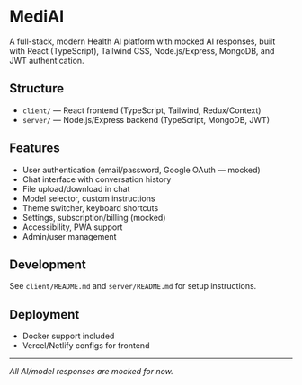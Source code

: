 # MediAI

A full-stack, modern Health AI platform with mocked AI responses, built with React (TypeScript), Tailwind CSS, Node.js/Express, MongoDB, and JWT authentication.

## Structure
- `client/` — React frontend (TypeScript, Tailwind, Redux/Context)
- `server/` — Node.js/Express backend (TypeScript, MongoDB, JWT)

## Features
- User authentication (email/password, Google OAuth — mocked)
- Chat interface with conversation history
- File upload/download in chat
- Model selector, custom instructions
- Theme switcher, keyboard shortcuts
- Settings, subscription/billing (mocked)
- Accessibility, PWA support
- Admin/user management

## Development
See `client/README.md` and `server/README.md` for setup instructions.

## Deployment
- Docker support included
- Vercel/Netlify configs for frontend

---
_All AI/model responses are mocked for now._

